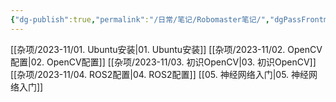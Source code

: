 ```yaml
---
{"dg-publish":true,"permalink":"/日常/笔记/Robomaster笔记/","dgPassFrontmatter":true}
---
```


[[杂项/2023-11/01. Ubuntu安装\|01. Ubuntu安装]]
[[杂项/2023-11/02. OpenCV配置\|02. OpenCV配置]]
[[杂项/2023-11/03. 初识OpenCV\|03. 初识OpenCV]]
[[杂项/2023-11/04. ROS2配置\|04. ROS2配置]]
[[05. 神经网络入门\|05. 神经网络入门]]
